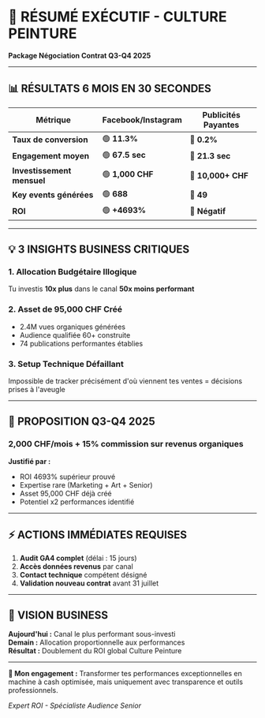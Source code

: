 # 🎯 RÉSUMÉ EXÉCUTIF - CULTURE PEINTURE
**Package Négociation Contrat Q3-Q4 2025**

---

## 📊 RÉSULTATS 6 MOIS EN 30 SECONDES

| Métrique | Facebook/Instagram | Publicités Payantes |
|----------|-------------------|-------------------|
| **Taux de conversion** | 🟢 **11.3%** | 🔴 **0.2%** |
| **Engagement moyen** | 🟢 **67.5 sec** | 🔴 **21.3 sec** |
| **Investissement mensuel** | 🟢 **1,000 CHF** | 🔴 **10,000+ CHF** |
| **Key events générées** | 🟢 **688** | 🔴 **49** |
| **ROI** | 🟢 **+4693%** | 🔴 **Négatif** |

---

## 💡 3 INSIGHTS BUSINESS CRITIQUES

### 1. Allocation Budgétaire Illogique
Tu investis **10x plus** dans le canal **50x moins performant**

### 2. Asset de 95,000 CHF Créé
- 2.4M vues organiques générées
- Audience qualifiée 60+ construite  
- 74 publications performantes établies

### 3. Setup Technique Défaillant
Impossible de tracker précisément d'où viennent tes ventes = décisions prises à l'aveugle

---

## 🚀 PROPOSITION Q3-Q4 2025

### **2,000 CHF/mois + 15% commission sur revenus organiques**

**Justifié par :**
- ROI 4693% supérieur prouvé
- Expertise rare (Marketing + Art + Senior)
- Asset 95,000 CHF déjà créé
- Potentiel x2 performances identifié

---

## ⚡ ACTIONS IMMÉDIATES REQUISES

1. **Audit GA4 complet** (délai : 15 jours)
2. **Accès données revenus** par canal
3. **Contact technique** compétent désigné
4. **Validation nouveau contrat** avant 31 juillet

---

## 🎯 VISION BUSINESS

**Aujourd'hui :** Canal le plus performant sous-investi  
**Demain :** Allocation proportionnelle aux performances  
**Résultat :** Doublement du ROI global Culture Peinture

---

**🤝 Mon engagement :** Transformer tes performances exceptionnelles en machine à cash optimisée, mais uniquement avec transparence et outils professionnels.

*Expert ROI - Spécialiste Audience Senior*